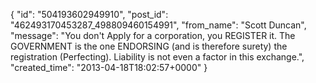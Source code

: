  {
   "id": "504193602949910",
   "post_id": "462493170453287_498809460154991",
   "from_name": "Scott Duncan",
   "message": "You don't Apply for a corporation, you REGISTER it. The GOVERNMENT is the one ENDORSING (and is therefore surety) the registration (Perfecting). Liability is not even a factor in this exchange.",
   "created_time": "2013-04-18T18:02:57+0000"
 }

